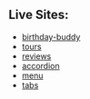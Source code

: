 ## Live Sites:
+ <a href="https://birthday-buddy-emin.netlify.app/" target="_blank">birthday-buddy</a>
+  <a href="https://tours-emin.netlify.app/" target="_blank">tours</a>
+  <a href="https://reviews-emin.netlify.app/" target="_blank">reviews</a>
+  <a href="https://accordion-emin.netlify.app/" target="_blank">accordion</a>
+  <a href="https://menu-emin.netlify.app/" target="_blank">menu</a>
+  <a href="https://tabs-emin.netlify.app/" target="_blank">tabs</a>

